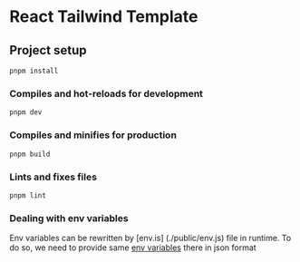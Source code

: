 # React Tailwind Template

## Project setup
```
pnpm install
```

### Compiles and hot-reloads for development
```
pnpm dev
```

### Compiles and minifies for production
```
pnpm build
```

### Lints and fixes files
```
pnpm lint
```

### Dealing with env variables
Env variables can be rewritten by [env.is] (./public/env.js) file in runtime. To do so, we need to provide same [env variables](.env.example) there in json format
